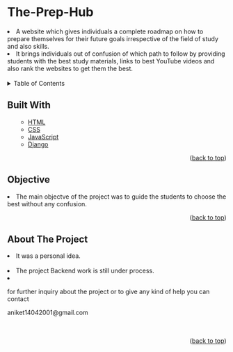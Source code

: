 # The-Prep-Hub
<li>A website which gives individuals a complete roadmap on how to prepare themselves for their future goals irrespective of
the field of study and also skills.</li>
<li> It brings individuals out of confusion of which path to follow by providing students with the best study materials, links to
best YouTube videos and also rank the websites to get them the best.</li>
<br>

<!-- TABLE OF CONTENTS -->

<details>
  <summary>Table of Contents</summary>
  <ol>
    <ul>
       <li><a href="#built-with">Built With</a></li>
      <li><a href="#Objective">Objective</a></li>
      <li><a href="#about-the-project">About The Project</a></li>
      </ul>
  </ol>
</details>

<!-- Built with -->
## Built With
<ol>
    <ul>
      <li><a href="https://html.com/">HTML</a></li>
       <li><a href="https://css-tricks.com/">CSS</a></li>
      <li><a href="https://www.javascript.com/">JavaScript</a></li> 
      <li><a href="https://www.djangoproject.com/">Django</a></li> 
      </ul>
  <p align="right">(<a href="#Let's Invite ">back to top</a>)</p>
  </ol>
  
## Objective
<li>The main objectve of the project was to guide the students to choose the best without any confusion.</li>
<p align="right">(<a href="#Let's Invite ">back to top</a>)</p>


<!-- ABOUT THE PROJECT -->
## About The Project
<li>It was a personal idea.</li>
<br>
<li>The project Backend work is still under process.</li>
<li><p>for further inquiry about the project or to give any kind of help you can contact</p> <a href:"mailto:aniket14042001@gmail.com">aniket14042001@gmail.com</a></li>
<br>
<br>

<p align="right">(<a href="#Let's Invite ">back to top</a>)</p>




